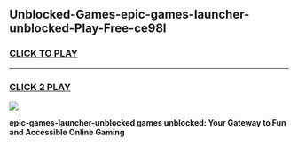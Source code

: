 
## Unblocked-Games-epic-games-launcher-unblocked-Play-Free-ce98l
<h3>
<a href="https://premium76.site?title=epic-games-launcher-unblocked&ref=24M">CLICK TO PLAY</a></h3>
<hr>

<h3>
<a href="https://premium76.site?title=epic-games-launcher-unblocked&ref=24M">CLICK 2 PLAY</a>
  
</h3>

<a href="https://premium76.site?title=epic-games-launcher-unblocked&ref=24M"><img src="https://clearcache.store/games.png"></a>


**epic-games-launcher-unblocked games unblocked: Your Gateway to Fun and Accessible Online Gaming**

